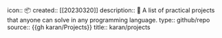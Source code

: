 icon:: 📦
created:: [[20230320]]
description:: 📃 A list of practical projects that anyone can solve in any programming language.
type:: github/repo
source:: {{gh karan/Projects}}
title:: karan/projects
